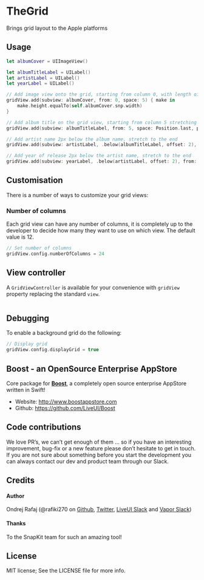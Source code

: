 # TheGrid

Brings grid layout to the Apple platforms

## Usage

```swift
let albumCover = UIImageView()

let albumTitleLabel = UILabel()
let artistLabel = UILabel()
let yearLabel = UILabel()

// Add image view onto the grid, starting from column 0, with length of 5 column and make some additional SnapKit "fine-tuning"
gridView.add(subview: albumCover, from: 0, space: 5) { make in
    make.height.equalTo(self.albumCover.snp.width)
}

// Add album title on the grid view, starting from column 5 stretching to the last column with 12px padding from the image view
gridView.add(subview: albumTitleLabel, from: 5, space: Position.last, padding: .left(12))

// Add artist name 2px below the album name, stretch to the end
gridView.add(subview: artistLabel, .below(albumTitleLabel, offset: 2), from: 5, space: Position.last, padding: .left(12))

// Add year of release 2px below the artist name, stretch to the end
gridView.add(subview: yearLabel, .below(artistLabel, offset: 2), from: 5, space: Position.last, padding: .left(12))
```

## Customisation

There is a number of ways to customize your grid views:

### Number of columns

Each grid view can have any number of columns, it is completely up to the developer to decide how many they want to use on which view. The default value is 12.

```swift
// Set number of columns
gridView.config.numberOfColumns = 24
```

## View controller

A `GridViewController` is available for your convenience with `gridView` property replacing the standard `view`.

```swift

```

## Debugging

To enable a background grid do the following:

```swift
// Display grid
gridView.config.displayGrid = true
```

## Boost - an OpenSource Enterprise AppStore

Core package for <b>[Boost](http://www.boostappstore.com)</b>, a completely open source enterprise AppStore written in Swift!
- Website: http://www.boostappstore.com
- Github: https://github.com/LiveUI/Boost

## Code contributions

We love PR’s, we can’t get enough of them ... so if you have an interesting improvement, bug-fix or a new feature please don’t hesitate to get in touch. If you are not sure about something before you start the development you can always contact our dev and product team through our Slack.

## Credits

#### Author
Ondrej Rafaj (@rafiki270 on [Github](https://github.com/rafiki270), [Twitter](https://twitter.com/rafiki270), [LiveUI Slack](http://bit.ly/2B0dEyt) and [Vapor Slack](https://vapor.team/))

#### Thanks
To the SnapKit team for such an amazing tool!

## License

MIT license; See the LICENSE file for more info.
